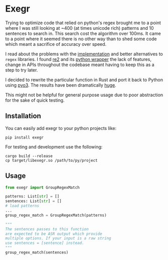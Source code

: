 # Exegr


Trying to optimize code that relied on python's regex brought me to a point
where I was still looking at ~400 (at times unicode rich) patterns and 10 sentences
to search in. This search cost the algorithm over 100ms. It came to a point where it seemed there
is no other way than to shed some code which meant a sacrifice of accuracy over speed.

I read about the problems with the [implementation](https://swtch.com/~rsc/regexp/regexp1.html) and better
alternatives to `regex` libraries. 
I found [re2](https://github.com/google/re2) and its [python wrapper](https://github.com/facebook/pyre2/) the
lack of features, change in APIs throughout the codebase meant having to keep this as a step
to try later.

I decided to rewrite the particular function in Rust and port it back to Python
using [pyo3](https://github.com/PyO3/pyo3). The results have been dramatically [huge](https://ltbringer.github.io/blog/regular-expressions-and-efficiency#compile-time-speed-boost).

This might not be helpful for general purpose usage due to poor abstraction for the sake of quick testing.


## Installation
You can easily add exegr to your python projects like:
```
pip install exegr
```

For testing and development use the following:
```shell
cargo build --release
cp target/libexegr.so /path/to/py/project
```

## Usage
```python
from exegr import GroupRegexMatch

patterns: List[str] = []
sentences: List[str] = []
# load patterns
...
group_regex_match = GroupRegexMatch(patterns)

"""
The sentences passes to this function
are expected to be ASR output which provide
multiple options. If your input is a raw string
use sentences = [sentence] instead.
"""
group_regex_match(sentences)
```
